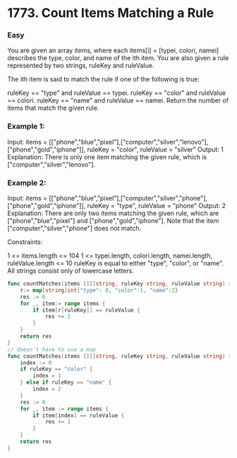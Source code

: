 # 1773. Count Items Matching a Rule

### Easy

You are given an array items, where each items[i] = [typei, colori, namei] describes the type, color, and name of the ith item. You are also given a rule represented by two strings, ruleKey and ruleValue.

The ith item is said to match the rule if one of the following is true:

ruleKey == "type" and ruleValue == typei.
ruleKey == "color" and ruleValue == colori.
ruleKey == "name" and ruleValue == namei.
Return the number of items that match the given rule.

### Example 1:

Input: items = [["phone","blue","pixel"],["computer","silver","lenovo"],["phone","gold","iphone"]], ruleKey = "color", ruleValue = "silver"
Output: 1
Explanation: There is only one item matching the given rule, which is ["computer","silver","lenovo"].

### Example 2:

Input: items = [["phone","blue","pixel"],["computer","silver","phone"],["phone","gold","iphone"]], ruleKey = "type", ruleValue = "phone"
Output: 2
Explanation: There are only two items matching the given rule, which are ["phone","blue","pixel"] and ["phone","gold","iphone"]. Note that the item ["computer","silver","phone"] does not match.

Constraints:

1 <= items.length <= 104
1 <= typei.length, colori.length, namei.length, ruleValue.length <= 10
ruleKey is equal to either "type", "color", or "name".
All strings consist only of lowercase letters.

```go
func countMatches(items [][]string, ruleKey string, ruleValue string) int { 
    r:= map[string]int{"type": 0, "color":1, "name":2}
    res := 0
    for _, item:= range items {
        if item[r[ruleKey]] == ruleValue {
            res += 1
        }
    }
    return res
}
// doesn't have to use a map
func countMatches(items [][]string, ruleKey string, ruleValue string) int {
    index := 0
    if ruleKey == "color" {
        index = 1
    } else if ruleKey == "name" {
        index = 2
    }
    res := 0
    for _, item := range items {
        if item[index] == ruleValue {
            res += 1
        }
    }
    return res
}
```